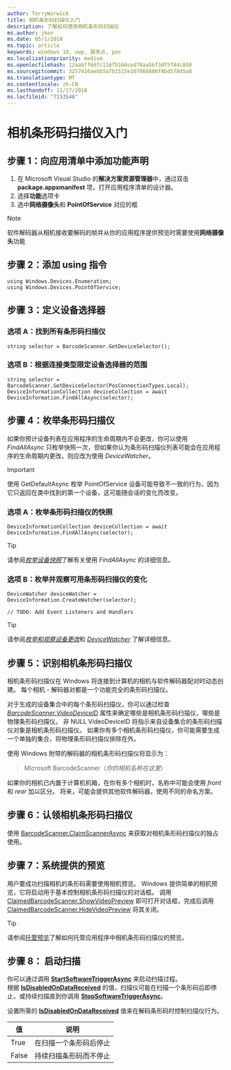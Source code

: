 ```yaml
---
author: TerryWarwick
title: 相机条形码扫描仪入门
description: 了解如何使用相机条形码扫描仪
ms.author: jken
ms.date: 05/1/2018
ms.topic: article
keywords: windows 10, uwp, 服务点, pos
ms.localizationpriority: medium
ms.openlocfilehash: 12aabff66fc116f510dced78aa56f3df5f84c850
ms.sourcegitcommit: 3257416aebb5a7b1515e107866806f8bd57845a8
ms.translationtype: MT
ms.contentlocale: zh-CN
ms.lasthandoff: 11/17/2018
ms.locfileid: "7153548"
---
```

# <a name="getting-started-with-a-camera-barcode-scanner"></a>相机条形码扫描仪入门
## <a name="step-1-add-capability-declarations-to-your-app-manifest"></a>步骤 1：向应用清单中添加功能声明
1. 在 Microsoft Visual Studio 的**解决方案资源管理器**中，通过双击 **package.appxmanifest** 项，打开应用程序清单的设计器。
2. 选择**功能**选项卡
3. 选中**网络摄像头**和 **PointOfService** 对应的框 

>[!NOTE] 
> 软件解码器从相机接收要解码的帧并从你的应用程序提供预览时需要使用**网络摄像头**功能

## <a name="step-2-add-using-directives"></a>步骤 2：添加 using 指令

```Csharp
using Windows.Devices.Enumeration;
using Windows.Devices.PointOfService;
```
## <a name="step-3-define-your-device-selector"></a>步骤 3：定义设备选择器

### **<a name="option-a-find-all-barcode-scanners"></a>选项 A：找到所有条形码扫描仪**

```Csharp
string selector = BarcodeScanner.GetDeviceSelector();       
```

### **<a name="option-b-scoping-device-selector-to-connection-type"></a>选项 B：根据连接类型限定设备选择器的范围**

```Csharp
string selector = BarcodeScanner.GetDeviceSelector(PosConnectionTypes.Local);
DeviceInformationCollection deviceCollection = await DeviceInformation.FindAllAsync(selector);
```

## <a name="step-4-enumerate-barcode-scanners"></a>步骤 4：枚举条形码扫描仪
如果你预计设备列表在应用程序的生命周期内不会更改，你可以使用 *FindAllAsync* 只枚举快照一次，但如果你认为条形码扫描仪列表可能会在应用程序的生命周期内更改，则应改为使用 *DeviceWatcher*。  

> [!Important] 
> 使用 GetDefaultAsync 枚举 PointOfService 设备可能导致不一致的行为，因为它只返回在类中找到的第一个设备，这可能随会话的变化而改变。

### **<a name="option-a-enumerate-a-snapshot-of-barcode-scanners"></a>选项 A：枚举条形码扫描仪的快照**
```Csharp
DeviceInformationCollection deviceCollection = await DeviceInformation.FindAllAsync(selector);
```

> [!TIP]
> 请参阅[*枚举设备快照*](https://docs.microsoft.com/windows/uwp/devices-sensors/enumerate-devices#enumerate-a-snapshot-of-devices)了解有关使用 *FindAllAsync* 的详细信息。

### **<a name="option-b-enumerate-and-watch-for-changes-in-available-barcode-scanners"></a>选项 B：枚举并观察可用条形码扫描仪的变化**
```Csharp
DeviceWatcher deviceWatcher = DeviceInformation.CreateWatcher(selector);

// TODO: Add Event Listeners and Handlers
```
> [!TIP]
> 请参阅[*枚举和观察设备更改*](https://docs.microsoft.com/windows/uwp/devices-sensors/enumerate-devices#enumerate-and-watch-devices)和 [*DeviceWatcher*](https://docs.microsoft.com/uwp/api/Windows.Devices.Enumeration.DeviceWatcher) 了解详细信息。

## <a name="step-5-identify-camera-barcode-scanners"></a>步骤 5：识别相机条形码扫描仪
相机条形码扫描仪在 Windows 将连接到计算机的相机与软件解码器配对时动态创建。  每个相机 - 解码器对都是一个功能完全的条形码扫描仪。

对于生成的设备集合中的每个条形码扫描仪，你可以通过检查 [*BarcodeScanner.VideoDeviceID*](https://docs.microsoft.com/uwp/api/windows.devices.pointofservice.barcodescanner.videodeviceid#Windows_Devices_PointOfService_BarcodeScanner_VideoDeviceId) 属性来确定哪些是相机条形码扫描仪，哪些是物理条形码扫描仪。  非 NULL VideoDeviceID 将指示来自设备集合的条形码扫描仪对象是相机条形码扫描仪。  如果你有多个相机条形码扫描仪，你可能需要生成一个单独的集合，将物理条形码扫描仪排除在外。 

使用 Windows 附带的解码器的相机条形码扫描仪将显示为： 

> Microsoft BarcodeScanner（*你的相机名称在这里*）

如果你的相机已内置于计算机机箱，在你有多个相机时，名称中可能会使用 *front* 和 *rear* 加以区分。  将来，可能会提供其他软件解码器，使用不同的命名方案。

## <a name="step-6-claim-the-camera-barcode-scanner"></a>步骤 6：认领相机条形码扫描仪 
使用 [BarcodeScanner.ClaimScannerAsync](https://docs.microsoft.com/uwp/api/windows.devices.pointofservice.barcodescanner.claimscannerasync#Windows_Devices_PointOfService_BarcodeScanner_ClaimScannerAsync) 来获取对相机条形码扫描仪的独占使用。

## <a name="step-7-system-provided-preview"></a>步骤 7：系统提供的预览
用户要成功扫描相机的条形码需要使用相机预览。  Windows 提供简单的相机预览，它将启动用于基本控制相机条形码扫描仪的对话框。  调用 [ClaimedBarcodeScanner.ShowVideoPreview](https://docs.microsoft.com/uwp/api/windows.devices.pointofservice.claimedbarcodescanner.showvideopreviewasync) 即可打开对话框，完成后调用 [ClaimedBarcodeScanner.HideVideoPreview](https://docs.microsoft.com/uwp/api/windows.devices.pointofservice.claimedbarcodescanner.hidevideopreview) 将其关闭。

> [!TIP]
> 请参阅[托管预览](pos-camerabarcode-hosting-preview.md)了解如何托管应用程序中相机条形码扫描仪的预览。

## <a name="step-8-initiate-scan"></a>步骤 8： 启动扫描 
你可以通过调用 [**StartSoftwareTriggerAsync**](https://docs.microsoft.com/uwp/api/windows.devices.pointofservice.claimedbarcodescanner.startsoftwaretriggerasync#Windows_Devices_PointOfService_ClaimedBarcodeScanner_StartSoftwareTriggerAsync) 来启动扫描过程。  
根据 [**IsDisabledOnDataReceived**](https://docs.microsoft.com/uwp/api/windows.devices.pointofservice.claimedbarcodescanner.isdisabledondatareceived#Windows_Devices_PointOfService_ClaimedBarcodeScanner_IsDisabledOnDataReceived) 的值，扫描仪可能在扫描一个条形码后即停止，或持续扫描直到你调用 [**StopSoftwareTriggerAsync**](https://docs.microsoft.com/uwp/api/windows.devices.pointofservice.claimedbarcodescanner.stopsoftwaretriggerasync#Windows_Devices_PointOfService_ClaimedBarcodeScanner_StopSoftwareTriggerAsync)。

设置所需的 [**IsDisabledOnDataReceived**](https://docs.microsoft.com/uwp/api/windows.devices.pointofservice.claimedbarcodescanner.isdisabledondatareceived#Windows_Devices_PointOfService_ClaimedBarcodeScanner_IsDisabledOnDataReceived) 值来在解码条形码时控制扫描仪行为。

| 值 | 说明 |
| ----- | ----------- |
| True   | 在扫描一个条形码后停止 |
| False  | 持续扫描条形码而不停止 |